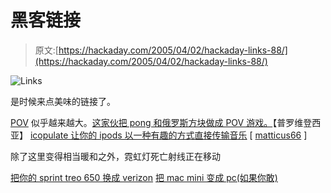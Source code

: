 # 黑客链接

> 原文:[https://hackaday.com/2005/04/02/hackaday-links-88/](https://hackaday.com/2005/04/02/hackaday-links-88/)

![Links](img/571a53da51046b6174a8d2179411961c.png)

是时候来点美味的链接了。

[POV](http://www.hackaday.com/entry/1234000777036590/) 似乎越来越大。[这家伙把 pong 和俄罗斯方块做成 POV 游戏。](http://www.rickard.gunee.com/projects/mechscan/dualpic/gamesys.php)【普罗维登西亚】
[icopulate 让你的 ipods 以一种有趣的方式直接传输音乐](http://www.thinkgeek.com/stuff/41/icopulate.shtml) [ [matticus66](http://www.xanga.com/matticus66) ]

除了这里变得相当暖和之外，霓虹灯死亡射线正在移动

[把你的 sprint treo 650 换成 verizon](http://engadget.com/entry/1234000060038657/)
[把 mac mini 变成 pc(如果你敢)](http://hardware.slashdot.org/article.pl?sid=05/01/30/2213249&tid=222&tid=174)